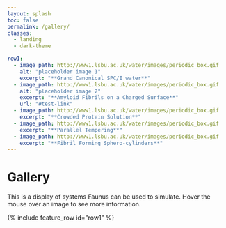 ```yaml
---
layout: splash
toc: false
permalink: /gallery/
classes:
  - landing
  - dark-theme

row1:
  - image_path: http://www1.lsbu.ac.uk/water/images/periodic_box.gif
    alt: "placeholder image 1"
    excerpt: "**Grand Canonical SPC/E water**"
  - image_path: http://www1.lsbu.ac.uk/water/images/periodic_box.gif
    alt: "placeholder image 2"
    excerpt: "**Amyloid Fibrils on a Charged Surface**"
    url: "#test-link"
  - image_path: http://www1.lsbu.ac.uk/water/images/periodic_box.gif
    excerpt: "**Crowded Protein Solution**"
  - image_path: http://www1.lsbu.ac.uk/water/images/periodic_box.gif
    excerpt: "**Parallel Tempering**"
  - image_path: http://www1.lsbu.ac.uk/water/images/periodic_box.gif
    excerpt: "**Fibril Forming Sphero-cylinders**"
---
```

<script src="https://cdnjs.cloudflare.com/ajax/libs/mathjax/2.7.0/MathJax.js?config=TeX-AMS-MML_HTMLorMML" type="text/javascript"></script>

# Gallery

This is a display of systems Faunus can be used to simulate. Hover the mouse over an
image to see more information.

{% include feature_row id="row1" %}

